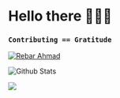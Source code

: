# Hello there 🧑🏻‍💻

### `Contributing == Gratitude`

[![Rebar Ahmad](https://github-readme-stackoverflow.vercel.app/?userID=5535773)](https://stackoverflow.com/users/5535773/rebar)

![Github Stats](https://github-readme-stats.vercel.app/api?username=ahmadre&show_icons=true)

![](https://miro.medium.com/max/7680/1*qsSDxxw9TIbSwO0kBWSqiQ.jpeg)
